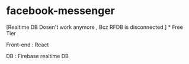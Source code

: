 # facebook-messenger

[Realtime DB Dosen't work anymore , Bcz RFDB is disconnected ] * Free Tier

Front-end : React

DB :  Firebase realtime DB
